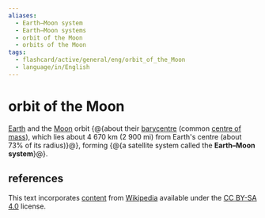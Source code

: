 ```yaml
---
aliases:
  - Earth–Moon system
  - Earth–Moon systems
  - orbit of the Moon
  - orbits of the Moon
tags:
  - flashcard/active/general/eng/orbit_of_the_Moon
  - language/in/English
---
```


# orbit of the Moon

[Earth](Earth.md) and the [Moon](Moon.md) orbit {@{about their [barycentre](barycenter.md) (common [centre of mass](center%20of%20mass.md)), which lies about 4&nbsp;670 km (2&nbsp;900 mi) from Earth's centre (about 73% of its radius)}@}, forming {@{a satellite system called the __Earth–Moon system__}@}. <!--SR:!2025-04-20,137,210!2026-02-23,422,310-->

## references

This text incorporates [content](https://en.wikipedia.org/wiki/orbit_of_the_Moon) from [Wikipedia](Wikipedia.md) available under the [CC BY-SA 4.0](https://creativecommons.org/licenses/by-sa/4.0/) license.
